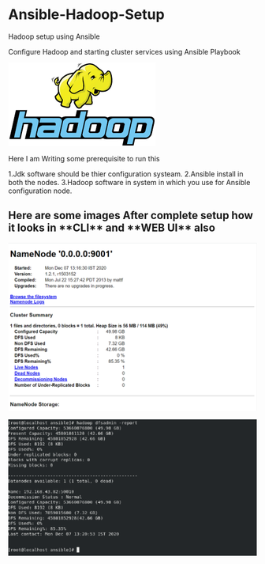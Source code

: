 # Ansible-Hadoop-Setup
Hadoop setup using Ansible

Configure Hadoop and starting cluster services using Ansible Playbook

![Hadoop Logo](https://github.com/Rits333/Ansible-Hadoop-Setup/blob/master/images/download%20(1).png)

Here I am Writing some prerequisite to run this 

1.Jdk software should be thier configuration systeam.
2.Ansible install in both the nodes.
3.Hadoop software in system in which you use for Ansible configuration node.


<h2>Here are some images After complete setup how it looks in  **CLI**  and  **WEB UI** also</h2>

![GUI](https://github.com/Rits333/Ansible-Hadoop-Setup/blob/master/images/Screenshot%202020-12-07%20132341.png)

![CLI ](https://github.com/Rits333/Ansible-Hadoop-Setup/blob/master/images/Screenshot%202020-12-07%20132116.png)
